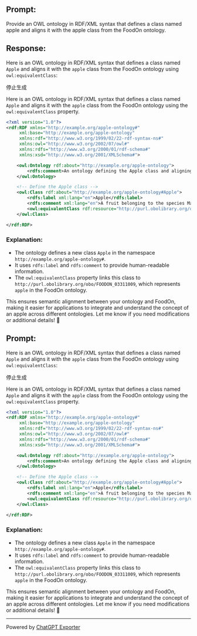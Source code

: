 ## Prompt:
Provide an OWL ontology in RDF/XML syntax that defines a class named apple and aligns it with the apple class from the FoodOn ontology.

## Response:
Here is an OWL ontology in RDF/XML syntax that defines a class named `Apple` and aligns it with the `apple` class from the FoodOn ontology using `owl:equivalentClass`:

停止生成

Here is an OWL ontology in RDF/XML syntax that defines a class named `Apple` and aligns it with the `apple` class from the FoodOn ontology using the `owl:equivalentClass` property.

```xml
<?xml version="1.0"?>
<rdf:RDF xmlns="http://example.org/apple-ontology#"
     xml:base="http://example.org/apple-ontology"
     xmlns:rdf="http://www.w3.org/1999/02/22-rdf-syntax-ns#"
     xmlns:owl="http://www.w3.org/2002/07/owl#"
     xmlns:rdfs="http://www.w3.org/2000/01/rdf-schema#"
     xmlns:xsd="http://www.w3.org/2001/XMLSchema#">

    <owl:Ontology rdf:about="http://example.org/apple-ontology">
        <rdfs:comment>An ontology defining the Apple class and aligning it with the FoodOn ontology.</rdfs:comment>
    </owl:Ontology>

    <!-- Define the Apple class -->
    <owl:Class rdf:about="http://example.org/apple-ontology#Apple">
        <rdfs:label xml:lang="en">Apple</rdfs:label>
        <rdfs:comment xml:lang="en">A fruit belonging to the species Malus domestica.</rdfs:comment>
        <owl:equivalentClass rdf:resource="http://purl.obolibrary.org/obo/FOODON_03311009"/>
    </owl:Class>

</rdf:RDF>
```

### Explanation:

*   The ontology defines a new class `Apple` in the namespace `http://example.org/apple-ontology#`.
*   It uses `rdfs:label` and `rdfs:comment` to provide human-readable information.
*   The `owl:equivalentClass` property links this class to `http://purl.obolibrary.org/obo/FOODON_03311009`, which represents `apple` in the FoodOn ontology.

This ensures semantic alignment between your ontology and FoodOn, making it easier for applications to integrate and understand the concept of an apple across different ontologies. Let me know if you need modifications or additional details! 🚀

## Prompt:
Here is an OWL ontology in RDF/XML syntax that defines a class named `Apple` and aligns it with the `apple` class from the FoodOn ontology using `owl:equivalentClass`:

停止生成

Here is an OWL ontology in RDF/XML syntax that defines a class named `Apple` and aligns it with the `apple` class from the FoodOn ontology using the `owl:equivalentClass` property.

```xml
<?xml version="1.0"?>
<rdf:RDF xmlns="http://example.org/apple-ontology#"
     xml:base="http://example.org/apple-ontology"
     xmlns:rdf="http://www.w3.org/1999/02/22-rdf-syntax-ns#"
     xmlns:owl="http://www.w3.org/2002/07/owl#"
     xmlns:rdfs="http://www.w3.org/2000/01/rdf-schema#"
     xmlns:xsd="http://www.w3.org/2001/XMLSchema#">

    <owl:Ontology rdf:about="http://example.org/apple-ontology">
        <rdfs:comment>An ontology defining the Apple class and aligning it with the FoodOn ontology.</rdfs:comment>
    </owl:Ontology>

    <!-- Define the Apple class -->
    <owl:Class rdf:about="http://example.org/apple-ontology#Apple">
        <rdfs:label xml:lang="en">Apple</rdfs:label>
        <rdfs:comment xml:lang="en">A fruit belonging to the species Malus domestica.</rdfs:comment>
        <owl:equivalentClass rdf:resource="http://purl.obolibrary.org/obo/FOODON_03311009"/>
    </owl:Class>

</rdf:RDF>
```

### Explanation:

*   The ontology defines a new class `Apple` in the namespace `http://example.org/apple-ontology#`.
*   It uses `rdfs:label` and `rdfs:comment` to provide human-readable information.
*   The `owl:equivalentClass` property links this class to `http://purl.obolibrary.org/obo/FOODON_03311009`, which represents `apple` in the FoodOn ontology.

This ensures semantic alignment between your ontology and FoodOn, making it easier for applications to integrate and understand the concept of an apple across different ontologies. Let me know if you need modifications or additional details! 🚀



---
Powered by [ChatGPT Exporter](https://www.chatgptexporter.com)